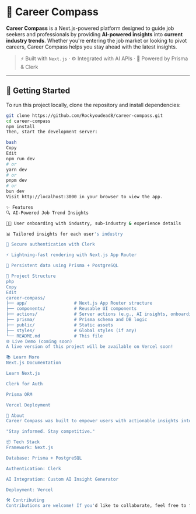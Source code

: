 # 🧭 Career Compass

**Career Compass** is a Next.js-powered platform designed to guide job seekers and professionals by providing **AI-powered insights** into **current industry trends**. Whether you're entering the job market or looking to pivot careers, Career Compass helps you stay ahead with the latest insights.

> ⚡ Built with `Next.js` · ⚙️ Integrated with AI APIs · 🧠 Powered by Prisma & Clerk

---

## 🚀 Getting Started

To run this project locally, clone the repository and install dependencies:

```bash
git clone https://github.com/Rockyoudead8/career-compass.git
cd career-compass
npm install
Then, start the development server:

bash
Copy
Edit
npm run dev
# or
yarn dev
# or
pnpm dev
# or
bun dev
Visit http://localhost:3000 in your browser to view the app.

✨ Features
🔍 AI-Powered Job Trend Insights

🧑‍💼 User onboarding with industry, sub-industry & experience details

📊 Tailored insights for each user's industry

🔐 Secure authentication with Clerk

⚡ Lightning-fast rendering with Next.js App Router

💾 Persistent data using Prisma + PostgreSQL

📁 Project Structure
php
Copy
Edit
career-compass/
├── app/                  # Next.js App Router structure
├── components/           # Reusable UI components
├── actions/              # Server actions (e.g., AI insights, onboarding)
├── prisma/               # Prisma schema and DB logic
├── public/               # Static assets
├── styles/               # Global styles (if any)
└── README.md             # This file
🌐 Live Demo (coming soon)
A live version of this project will be available on Vercel soon!

📚 Learn More
Next.js Documentation

Learn Next.js

Clerk for Auth

Prisma ORM

Vercel Deployment

🧠 About
Career Compass was built to empower users with actionable insights into their careers by combining data, AI, and a modern tech stack.

"Stay informed. Stay competitive."

📦 Tech Stack
Framework: Next.js

Database: Prisma + PostgreSQL

Authentication: Clerk

AI Integration: Custom AI Insight Generator

Deployment: Vercel

🛠️ Contributing
Contributions are welcome! If you'd like to collaborate, feel free to fork the repository and create a pull request.

